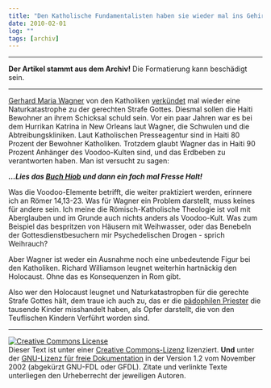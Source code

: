 ```yaml
---
title: "Den Katholische Fundamentalisten haben sie wieder mal ins Gehirn geschissen."
date: 2010-02-01
log: ""
tags: [archiv]
---
```

<hr><b>Der Artikel stammt aus dem Archiv!</b> Die Formatierung kann beschädigt sein.<hr>

<a href="http://de.wikipedia.org/wiki/Gerhard_Wagner_(Priester)">Gerhard Maria Wagner</a> von den Katholiken <a href="http://www.nachrichten.at/nachrichten/politik/landespolitik/art383,329427">verkündet</a> mal wieder eine Naturkatastrophe zu der gerechten Strafe Gottes. Diesmal sollen die Haiti Bewohner an ihrem Schicksal schuld sein. Vor ein paar Jahren war es bei dem Hurrikan Katrina in New Orleans laut Wagner, die Schwulen und die Abtreibungskliniken. Laut Katholischen Presseagentur sind in Haiti 80 Prozent der Bewohner Katholiken. Trotzdem glaubt Wagner das in Haiti 90 Prozent Anhänger des Voodoo-Kulten sind, und das Erdbeben zu verantworten haben. Man ist versucht zu sagen: 

<i><b>...Lies das <a href="http://www.bibleserver.com/go.php?lang=de&bible=EU&ref=Ijob1">Buch Hiob</a> und dann ein fach mal Fresse Halt!</b></i>

Was die Voodoo-Elemente betrifft, die weiter praktiziert werden, erinnere ich an  Römer 14,13-23. Was für Wagner ein Problem darstellt, muss keines für andere sein. Ich meine die Römisch-Katholische Theologie ist voll mit Aberglauben und im Grunde auch nichts anders als Voodoo-Kult. Was zum Beispiel das bespritzen von Häusern mit Weihwasser, oder das Benebeln der Gottesdienstbesuchern mir Psychedelischen Drogen - sprich Weihrauch? 

Aber Wagner ist weder ein Ausnahme noch eine unbedeutende Figur bei den Katholiken. Richard Williamson leugnet weiterhin hartnäckig den Holocaust. Ohne das es Konsequenzen in Rom gibt.

Also wer den Holocaust leugnet und Naturkatastropben für die gerechte Strafe Gottes hält, dem traue ich auch zu, das er die <a href="http://www.zeit.de/gesellschaft/zeitgeschehen/2010-01/kirche-missbrauch-canisius-kolleg">pädophilen Priester</a> die tausende Kinder misshandelt haben, als Opfer darstellt, die von den Teuflischen Kindern Verführt worden sind. 


<hr>

 <a rel="license" href="http://creativecommons.org/licenses/by-sa/3.0/de/"><img alt="Creative Commons License" style="border-width:0" src="http://i.creativecommons.org/l/by-sa/3.0/de/88x31.png" /></a><br />Dieser <span xmlns:dc="http://purl.org/dc/elements/1.1/" href="http://purl.org/dc/dcmitype/Text" rel="dc:type">Text</span> ist unter einer <a rel="license" href="http://creativecommons.org/licenses/by-sa/3.0/de/">Creative Commons-Lizenz</a> lizenziert. <b>Und</b> unter der <a href="http://de.wikipedia.org/wiki/GFDL">GNU-Lizenz für freie Dokumentation</a> in der Version 1.2 vom November 2002 (abgekürzt GNU-FDL oder GFDL). Zitate und verlinkte Texte unterliegen den Urheberrecht der jeweiligen Autoren.

